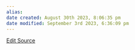 ```yaml
---
alias: 
date created: August 30th 2023, 8:06:35 pm
date modified: September 3rd 2023, 6:36:09 pm
---
```

[Edit Source](https://github.com/bradhaas/TheCompendium-v2/blob/main/Worldbuilding/Languages.md)
